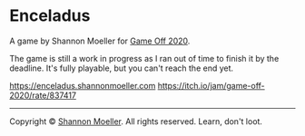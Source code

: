# Enceladus

A game by Shannon Moeller for [Game Off 2020](https://itch.io/jam/game-off-2020/rate/837417).

The game is still a work in progress as I ran out of time to finish it by the deadline. It's fully playable, but you can't reach the end yet.

https://enceladus.shannonmoeller.com
https://itch.io/jam/game-off-2020/rate/837417

----

Copyright © [Shannon Moeller](http://shannonmoeller.com). All rights reserved. Learn, don't loot.
